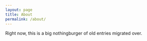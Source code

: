 ```yaml
---
layout: page
title: About
permalink: /about/
---
```


Right now, this is a big nothingburger of old entries migrated over.
